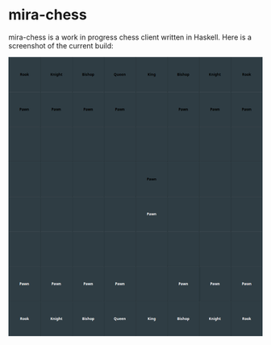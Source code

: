 # mira-chess

mira-chess is a work in progress chess client written in Haskell. Here is a screenshot of the current build:

![](screenshot.png)